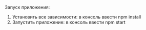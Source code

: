 Запуск приложения:

1. Установить все зависимости: в консоль ввести npm install
2. Запустить приложение: в консоль ввести npm start
